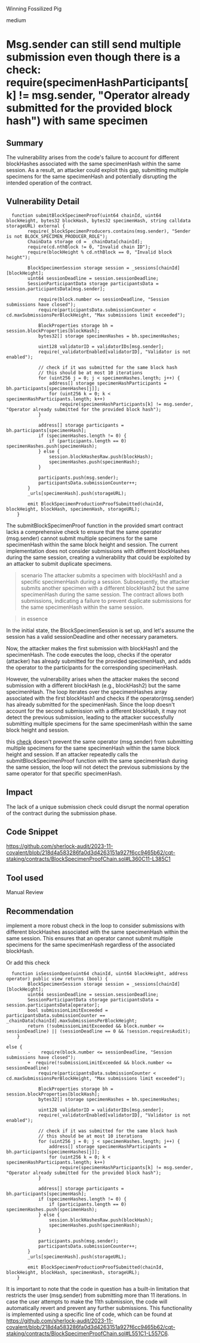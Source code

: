 Winning Fossilized Pig

medium

# Msg.sender can still send multiple submission even though there is a check: require(specimenHashParticipants[k] != msg.sender, "Operator already submitted for the provided block hash") with same specimen

## Summary
The vulnerability arises from the code's failure to account for different blockHashes associated with the same specimenHash within the same session. As a result, an attacker could exploit this gap, submitting multiple specimens for the same specimenHash and potentially disrupting the intended operation of the contract.

## Vulnerability Detail
```solidity
  function submitBlockSpecimenProof(uint64 chainId, uint64 blockHeight, bytes32 blockHash, bytes32 specimenHash, string calldata storageURL) external {
        require(_blockSpecimenProducers.contains(msg.sender), "Sender is not BLOCK_SPECIMEN_PRODUCER_ROLE");
        ChainData storage cd = _chainData[chainId];
        require(cd.nthBlock != 0, "Invalid chain ID");
        require(blockHeight % cd.nthBlock == 0, "Invalid block height");

        BlockSpecimenSession storage session = _sessions[chainId][blockHeight];
        uint64 sessionDeadline = session.sessionDeadline;
        SessionParticipantData storage participantsData = session.participantsData[msg.sender];

            require(block.number <= sessionDeadline, "Session submissions have closed");
            require(participantsData.submissionCounter < cd.maxSubmissionsPerBlockHeight, "Max submissions limit exceeded");

            BlockProperties storage bh = session.blockProperties[blockHash];
            bytes32[] storage specimenHashes = bh.specimenHashes;

            uint128 validatorID = validatorIDs[msg.sender];
            require(_validatorEnabled[validatorID], "Validator is not enabled");

            // check if it was submitted for the same block hash
            // this should be at most 10 iterations
            for (uint256 j = 0; j < specimenHashes.length; j++) {
                address[] storage specimenHashParticipants = bh.participants[specimenHashes[j]];
                for (uint256 k = 0; k < specimenHashParticipants.length; k++)
                    require(specimenHashParticipants[k] != msg.sender, "Operator already submitted for the provided block hash");
            }

            address[] storage participants = bh.participants[specimenHash];
            if (specimenHashes.length != 0) {
                if (participants.length == 0) specimenHashes.push(specimenHash);
            } else {
                session.blockHashesRaw.push(blockHash);
                specimenHashes.push(specimenHash);
            }

            participants.push(msg.sender);
            participantsData.submissionCounter++;
        }
        _urls[specimenHash].push(storageURL);

        emit BlockSpecimenProductionProofSubmitted(chainId, blockHeight, blockHash, specimenHash, storageURL);
    }
```
The submitBlockSpecimenProof function in the provided smart contract lacks a comprehensive check to ensure that the same operator (msg.sender) cannot submit multiple specimens for the same specimenHash within the same block height and session. The current implementation does not consider submissions with different blockHashes during the same session, creating a vulnerability 
that could be exploited by an attacker to submit duplicate specimens.

>scenario
The attacker submits a specimen with blockHash1 and a specific specimenHash during a session.
Subsequently, the attacker submits another specimen with a different blockHash2 but the same specimenHash during the same session.
The contract allows both submissions, indicating a failure to prevent duplicate submissions for the same specimenHash within the same session.

>in essence

In the initial state, the BlockSpecimenSession is set up, and let's assume the session has a valid sessionDeadline and other necessary parameters.

Now, the attacker makes the first submission with blockHash1 and the specimenHash. The code executes the loop, checks if the operator (attacker) has already submitted for the provided specimenHash, and adds the operator to the participants for the corresponding specimenHash.

However, the vulnerability arises when the attacker makes the second submission with a different blockHash (e.g., blockHash2) but the same specimenHash. The loop iterates over the specimenHashes array associated with the first blockHash1 and checks if the operator(msg.sender) has already submitted for the specimenHash. Since the loop doesn't account for the second submission with a different blockHash, it may not detect the previous submission, leading to the attacker successfully submitting multiple specimens for the same specimenHash within the same block height and session.

this [check](https://github.com/sherlock-audit/2023-11-covalent/blob/218d4a583286fa0d3d4263151a927f6cc9465b62/cqt-staking/contracts/BlockSpecimenProofChain.sol#L375) doesn't prevent the same operator (msg.sender) from submitting multiple specimens for the same specimenHash within the same block height and session. If an attacker repeatedly calls the submitBlockSpecimenProof function with the same specimenHash during the same session, the loop will not detect the previous submissions by the same operator for that specific specimenHash.

## Impact
The lack of a unique submission check could disrupt the normal operation of the contract during the submission phase.

## Code Snippet
https://github.com/sherlock-audit/2023-11-covalent/blob/218d4a583286fa0d3d4263151a927f6cc9465b62/cqt-staking/contracts/BlockSpecimenProofChain.sol#L360C11-L385C1

## Tool used
Manual Review

## Recommendation
implement a more robust check in the loop to consider submissions with different blockHashes associated with the same specimenHash within the same session. This ensures that an operator cannot submit multiple specimens for the same specimenHash regardless of the associated blockHash.

Or add this check
```solidity
  function isSessionOpen(uint64 chainId, uint64 blockHeight, address operator) public view returns (bool) {
        BlockSpecimenSession storage session = _sessions[chainId][blockHeight];
        uint64 sessionDeadline = session.sessionDeadline;
        SessionParticipantData storage participantsData = session.participantsData[operator];
        bool submissionLimitExceeded = participantsData.submissionCounter == _chainData[chainId].maxSubmissionsPerBlockHeight;
        return (!submissionLimitExceeded && block.number <= sessionDeadline) || (sessionDeadline == 0 && !session.requiresAudit);
    }
```

```solidity
else {
        -    require(block.number <= sessionDeadline, "Session submissions have closed");
        +  require(!submissionLimitExceeded && block.number <= sessionDeadline) 
            require(participantsData.submissionCounter < cd.maxSubmissionsPerBlockHeight, "Max submissions limit exceeded");

            BlockProperties storage bh = session.blockProperties[blockHash];
            bytes32[] storage specimenHashes = bh.specimenHashes;

            uint128 validatorID = validatorIDs[msg.sender];
            require(_validatorEnabled[validatorID], "Validator is not enabled");

            // check if it was submitted for the same block hash
            // this should be at most 10 iterations
            for (uint256 j = 0; j < specimenHashes.length; j++) {
                address[] storage specimenHashParticipants = bh.participants[specimenHashes[j]];
                for (uint256 k = 0; k < specimenHashParticipants.length; k++)
                    require(specimenHashParticipants[k] != msg.sender, "Operator already submitted for the provided block hash");
            }

            address[] storage participants = bh.participants[specimenHash];
            if (specimenHashes.length != 0) {
                if (participants.length == 0) specimenHashes.push(specimenHash);
            } else {
                session.blockHashesRaw.push(blockHash);
                specimenHashes.push(specimenHash);
            }

            participants.push(msg.sender);
            participantsData.submissionCounter++;
        }
        _urls[specimenHash].push(storageURL);

        emit BlockSpecimenProductionProofSubmitted(chainId, blockHeight, blockHash, specimenHash, storageURL);
    }
```
It is important to note that the code in question has a built-in limitation that restricts the user (msg.sender) from submitting more than 11 iterations. In case the user attempts to make the 11th submission, the code will automatically revert and prevent any further submissions. This functionality is implemented using a specific line of code, which can be found at https://github.com/sherlock-audit/2023-11-covalent/blob/218d4a583286fa0d3d4263151a927f6cc9465b62/cqt-staking/contracts/BlockSpecimenProofChain.sol#L551C1-L557C6.
